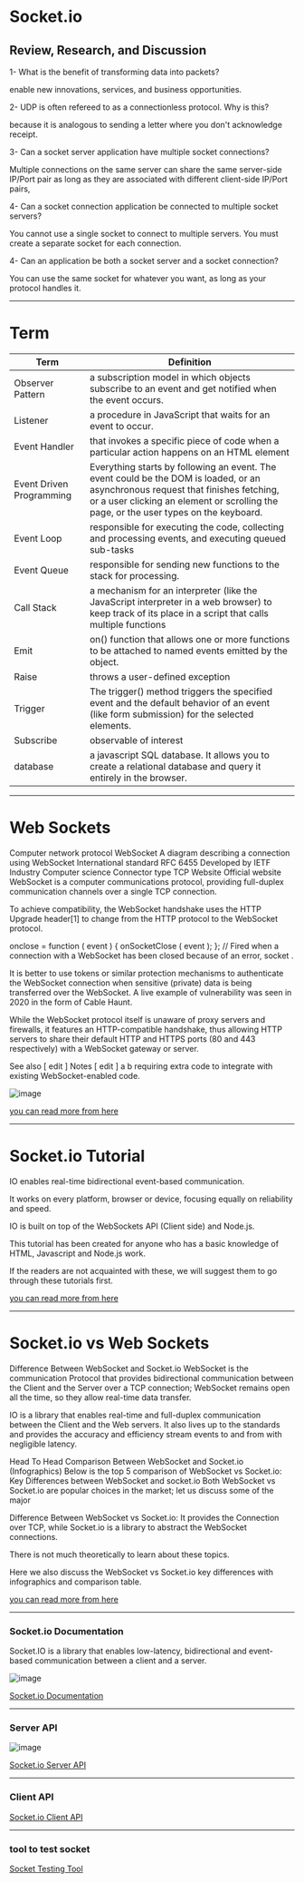 # Socket.io

## Review, Research, and Discussion

1- What is the benefit of transforming data into packets?

enable new innovations, services, and business opportunities.

2- UDP is often refereed to as a connectionless protocol. Why is this?

because it is analogous to sending a letter where you don't acknowledge receipt.

3- Can a socket server application have multiple socket connections?


Multiple connections on the same server can share the same server-side IP/Port pair as long as they are associated with different client-side IP/Port pairs,

4- Can a socket connection application be connected to multiple socket servers?

You cannot use a single socket to connect to multiple servers. You must create a separate socket for each connection. 

4- Can an application be both a socket server and a socket connection?

You can use the same socket for whatever you want, as long as your protocol handles it. 

---------------------

# Term


Term | Definition
------------ | ------------
Observer Pattern | a subscription model in which objects subscribe to an event and get notified when the event occurs. 
Listener | a procedure in JavaScript that waits for an event to occur.
Event Handler |  that invokes a specific piece of code when a particular action happens on an HTML element
Event Driven Programming | Everything starts by following an event. The event could be the DOM is loaded, or an asynchronous request that finishes fetching, or a user clicking an element or scrolling the page, or the user types on the keyboard.
Event Loop |  responsible for executing the code, collecting and processing events, and executing queued sub-tasks
Event Queue |  responsible for sending new functions to the stack for processing.
Call Stack | a mechanism for an interpreter (like the JavaScript interpreter in a web browser) to keep track of its place in a script that calls multiple functions
Emit | on() function that allows one or more functions to be attached to named events emitted by the object.
Raise |  throws a user-defined exception
Trigger | The trigger() method triggers the specified event and the default behavior of an event (like form submission) for the selected elements. 
Subscribe | observable of interest 
database | a javascript SQL database. It allows you to create a relational database and query it entirely in the browser.

---------------

# Web Sockets 

Computer network protocol WebSocket A diagram describing a connection using WebSocket International standard RFC 6455 Developed by IETF Industry Computer science Connector type TCP Website Official website WebSocket is a computer communications protocol, providing full-duplex communication channels over a single TCP connection.

To achieve compatibility, the WebSocket handshake uses the HTTP Upgrade header[1] to change from the HTTP protocol to the WebSocket protocol.

onclose = function ( event ) { onSocketClose ( event ); }; // Fired when a connection with a WebSocket has been closed because of an error, socket .

It is better to use tokens or similar protection mechanisms to authenticate the WebSocket connection when sensitive (private) data is being transferred over the WebSocket. A live example of vulnerability was seen in 2020 in the form of Cable Haunt.

While the WebSocket protocol itself is unaware of proxy servers and firewalls, it features an HTTP-compatible handshake, thus allowing HTTP servers to share their default HTTP and HTTPS ports (80 and 443 respectively) with a WebSocket gateway or server.

See also [ edit ] Notes [ edit ] a b requiring extra code to integrate with existing WebSocket-enabled code.

![image](https://ambassadorpatryk.com/wp-content/uploads/2020/02/web-socket.png)

[you can read more from here](https://en.wikipedia.org/wiki/WebSocket)

----------------------

# Socket.io Tutorial

IO enables real-time bidirectional event-based communication.

It works on every platform, browser or device, focusing equally on reliability and speed.

IO is built on top of the WebSockets API (Client side) and Node.js.

This tutorial has been created for anyone who has a basic knowledge of HTML, Javascript and Node.js work.

If the readers are not acquainted with these, we will suggest them to go through these tutorials first.


[you can read more from here](https://www.tutorialspoint.com/socket.io/)

--------------

# Socket.io vs Web Sockets 


Difference Between WebSocket and Socket.io WebSocket is the communication Protocol that provides bidirectional communication between the Client and the Server over a TCP connection; WebSocket remains open all the time, so they allow real-time data transfer.

IO is a library that enables real-time and full-duplex communication between the Client and the Web servers.
It also lives up to the standards and provides the accuracy and efficiency stream events to and from with negligible latency.

Head To Head Comparison Between WebSocket and Socket.io (Infographics) Below is the top 5 comparison of WebSocket vs Socket.io: Key Differences between WebSocket and socket.io Both WebSocket vs Socket.io are popular choices in the market; let us discuss some of the major 

Difference Between WebSocket vs Socket.io: It provides the Connection over TCP, while Socket.io is a library to abstract the WebSocket connections.

There is not much theoretically to learn about these topics.

Here we also discuss the WebSocket vs Socket.io key differences with infographics and comparison table.

[you can read more from here](https://www.educba.com/websocket-vs-socket-io/)

--------------------------------

### Socket.io Documentation 

Socket.IO is a library that enables low-latency, bidirectional and event-based communication between a client and a server.


![image](https://socket.io/images/bidirectional-communication2.png)

[Socket.io Documentation](https://socket.io/docs/v4/)

-----------------------------

### Server API


![image](https://socket.io/images/server-class-diagram-server.png)

[Socket.io Server API](https://socket.io/docs/v4/server-api)


--------------------

### Client API

[Socket.io Client API](https://socket.io/docs/v4/client-api)

--------------------------------

### tool to test socket


[Socket Testing Tool](https://amritb.github.io/socketio-client-tool/)